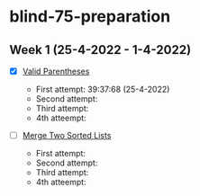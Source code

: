 # blind-75-preparation

## Week 1 (25-4-2022 - 1-4-2022)

- [x] [Valid Parentheses](https://leetcode.com/problems/valid-parentheses/)
  - First attempt: 39:37:68 (25-4-2022)
  - Second attempt:
  - Third attempt:
  - 4th atteempt:
  
- [ ] [Merge Two Sorted Lists](https://leetcode.com/problems/merge-two-sorted-lists/)
  - First attempt:
  - Second attempt:
  - Third attempt:
  - 4th atteempt:
